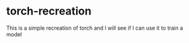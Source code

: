 # torch-recreation
This is a simple recreation of torch and I will see if I can use it to train a model
